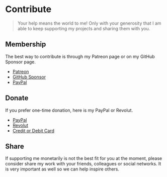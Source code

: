 # Contribute

> Your help means the world to me! Only with your generosity that I am able to keep supporting my projects and sharing them with you.

## Membership

The best way to contribute is through my Patreon page or on my GitHub Sponsor page.

- [Patreon](https://www.patreon.com/rigon)
- [GitHub Sponsor](https://github.com/sponsors/rigon)
- [PayPal](https://www.paypal.com/donate/?hosted_button_id=LH2TZ6637MGSN)


## Donate

If you prefer one-time donation, here is my PayPal or Revolut.

- [PayPal](https://www.paypal.com/donate/?hosted_button_id=LH2TZ6637MGSN)
- [Revolut](https://www.revolut.me/rigon)
- [Credit or Debit Card](https://www.revolut.me/rigon/card-payment)

## Share

If supporting me monetarily is not the best fit for you at the moment, please consider share my work with your friends, colleagues or social networks. It is very important as well so we can help inspire others.
